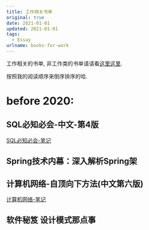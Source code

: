 ```yaml
---
title: 工作相关书单
original: true
date: 2021-01-01
updated: 2021-01-01
tags: 
  - Essay
urlname: books-for-work
---
```

工作相关的书单, 非工作类的书单请请看[这里这里](/post/the-book-i-read). 
<!--more-->
按照我的阅读顺序来倒序排序的哈. 
# **before 2020:** 

## SQL必知必会-中文-第4版

[SQL必知必会-笔记](/books/sams-teach-yourself-sql-in-10-minutes.html)

## Spring技术内幕：深入解析Spring架

## 计算机网络-自顶向下方法(中文第六版)

[计算机网络-笔记](/post/basic-computer-network/)

## 软件秘笈 设计模式那点事 

